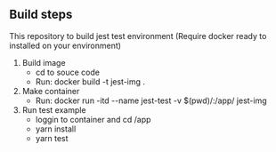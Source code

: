## Build steps

This repository to build jest test environment
(Require docker ready to installed on your environment)

1. Build image
    - cd to souce code
    - Run: docker build -t jest-img .
2. Make container
    - Run: docker run -itd --name jest-test -v \$(pwd)/:/app/ jest-img
3. Run test example
    - loggin to container and cd /app
    - yarn install
    - yarn test
